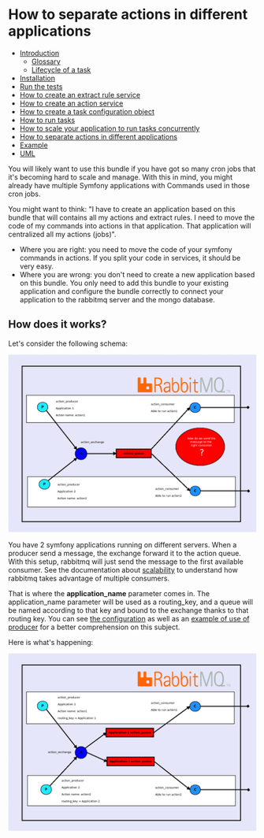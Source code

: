 How to separate actions in different applications
=================================================

- [Introduction](../../README.md#introduction)
    - [Glossary](../../README.md#glossary)
    - [Lifecycle of a task](../../README.md#lifecycle-of-a-task)
- [Installation](../../README.md#installation)
- [Run the tests](../../README.md#run-the-tests)
- [How to create an extract rule service](how_to_create_extract_rule_service.md)
- [How to create an action service](how_to_create_action_service.md)
- [How to create a task configuration object](how_to_create_task_configuration_object.md)
- [How to run tasks](how_to_run_tasks.md)
- [How to scale your application to run tasks concurrently](scalability.md)
- [How to separate actions in different applications](routing.md)
- [Example](example.md)
- [UML](uml.md)

You will likely want to use this bundle if you have got so many cron jobs that it's becoming hard to scale and manage.
With this in mind, you might already have multiple Symfony applications with Commands used in those cron jobs.

You might want to think: "I have to create an application based on this bundle that will contains all my actions and extract rules.
I need to move the code of my commands into actions in that application. That application will centralized all my actions (jobs)".

* Where you are right: you need to move the code of your symfony commands in actions. If you split your code in services, it should be very easy.
* Where you are wrong: you don't need to create a new application based on this bundle. You only need to add this bundle to your existing application and configure the bundle correctly to connect your application to the rabbitmq server and the mongo database. 

How does it works?
------------------

Let's consider the following schema:

![Routing issue](images/routing_issue.png)

You have 2 symfony applications running on different servers.
When a producer send a message, the exchange forward it to the action queue. With this setup, rabbitmq will just send the message to the first available consumer.
See the documentation about [scalability](scalability.md) to understand how rabbitmq takes advantage of multiple consumers.

That is where the **application_name** parameter comes in. The application_name parameter will be used as a routing_key, and a queue will be named according to that key and bound to the exchange thanks to that routing key.
You can see [the configuration](https://github.com/IDCI-Consulting/TaskBundle/blob/master/Resources/config/config.yml#L25-L28)
as well as an [example of use of producer](https://github.com/IDCI-Consulting/TaskBundle/blob/master/Processor/RabbitMqProcessor.php#L72) for a better comprehension on this subject.

Here is what's happening:

![Routing key](images/routing_key.png)
